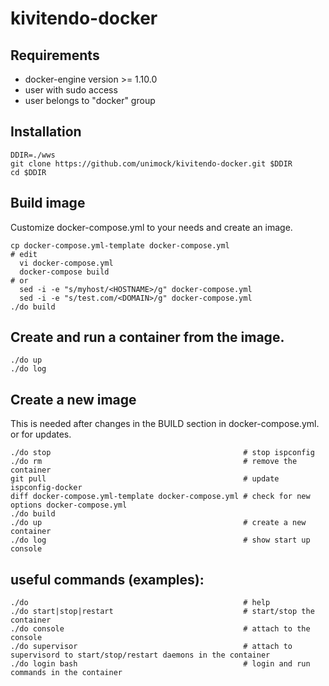 # kivitendo-docker


## Requirements
 * docker-engine version >= 1.10.0 
 * user with sudo access
 * user belongs to "docker" group

## Installation

```
DDIR=./wws
git clone https://github.com/unimock/kivitendo-docker.git $DDIR
cd $DDIR
```

## Build image
Customize docker-compose.yml to your needs and create an image. 

```
cp docker-compose.yml-template docker-compose.yml
# edit
  vi docker-compose.yml
  docker-compose build
# or
  sed -i -e "s/myhost/<HOSTNAME>/g" docker-compose.yml
  sed -i -e "s/test.com/<DOMAIN>/g" docker-compose.yml
./do build
```

## Create and run a container from the image.
```
./do up
./do log
```

## Create a new image
 This is needed after changes in the BUILD section in docker-compose.yml. or for updates.
 
```
./do stop                                           # stop ispconfig
./do rm                                             # remove the container
git pull                                            # update ispconfig-docker
diff docker-compose.yml-template docker-compose.yml # check for new options docker-compose.yml
./do build
./do up                                             # create a new container
./do log                                            # show start up console
```

## useful commands (examples):

```
./do                                                # help
./do start|stop|restart                             # start/stop the container
./do console                                        # attach to the console
./do supervisor                                     # attach to supervisord to start/stop/restart daemons in the container
./do login bash                                     # login and run commands in the container
```

